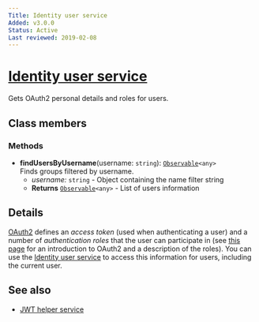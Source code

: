 ```yaml
---
Title: Identity user service
Added: v3.0.0
Status: Active
Last reviewed: 2019-02-08
---
```


# [Identity user service](../../../lib/process-services-cloud/src/lib/services/identity-user.service.ts "Defined in identity-user.service.ts")

Gets OAuth2 personal details and roles for users.

## Class members

### Methods

-   **findUsersByUsername**(username: `string`): [`Observable`](http://reactivex.io/documentation/observable.html)`<any>`<br/>
    Finds groups filtered by username.
    -   _username:_ `string`  - Object containing the name filter string
    -   **Returns** [`Observable`](http://reactivex.io/documentation/observable.html)`<any>` - List of users information

## Details

[OAuth2](https://oauth.net/2/) defines an _access token_ (used when
authenticating a user) and a number of _authentication roles_ that the user
can participate in (see
[this page](https://www.digitalocean.com/community/tutorials/an-introduction-to-oauth-2)
for an introduction to OAuth2 and a description of the roles). You can use the
[Identity user service](identity-user.service.md) to access this information for users, including the current user.

## See also

-   [JWT helper service](jwt-helper.service.md)
